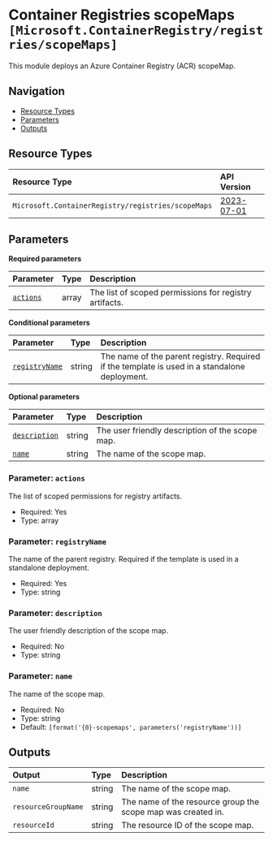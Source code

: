 # Container Registries scopeMaps `[Microsoft.ContainerRegistry/registries/scopeMaps]`

This module deploys an Azure Container Registry (ACR) scopeMap.

## Navigation

- [Resource Types](#Resource-Types)
- [Parameters](#Parameters)
- [Outputs](#Outputs)

## Resource Types

| Resource Type | API Version |
| :-- | :-- |
| `Microsoft.ContainerRegistry/registries/scopeMaps` | [2023-07-01](https://learn.microsoft.com/en-us/azure/templates/Microsoft.ContainerRegistry/registries/scopeMaps) |

## Parameters

**Required parameters**

| Parameter | Type | Description |
| :-- | :-- | :-- |
| [`actions`](#parameter-actions) | array | The list of scoped permissions for registry artifacts. |

**Conditional parameters**

| Parameter | Type | Description |
| :-- | :-- | :-- |
| [`registryName`](#parameter-registryname) | string | The name of the parent registry. Required if the template is used in a standalone deployment. |

**Optional parameters**

| Parameter | Type | Description |
| :-- | :-- | :-- |
| [`description`](#parameter-description) | string | The user friendly description of the scope map. |
| [`name`](#parameter-name) | string | The name of the scope map. |

### Parameter: `actions`

The list of scoped permissions for registry artifacts.

- Required: Yes
- Type: array

### Parameter: `registryName`

The name of the parent registry. Required if the template is used in a standalone deployment.

- Required: Yes
- Type: string

### Parameter: `description`

The user friendly description of the scope map.

- Required: No
- Type: string

### Parameter: `name`

The name of the scope map.

- Required: No
- Type: string
- Default: `[format('{0}-scopemaps', parameters('registryName'))]`

## Outputs

| Output | Type | Description |
| :-- | :-- | :-- |
| `name` | string | The name of the scope map. |
| `resourceGroupName` | string | The name of the resource group the scope map was created in. |
| `resourceId` | string | The resource ID of the scope map. |
